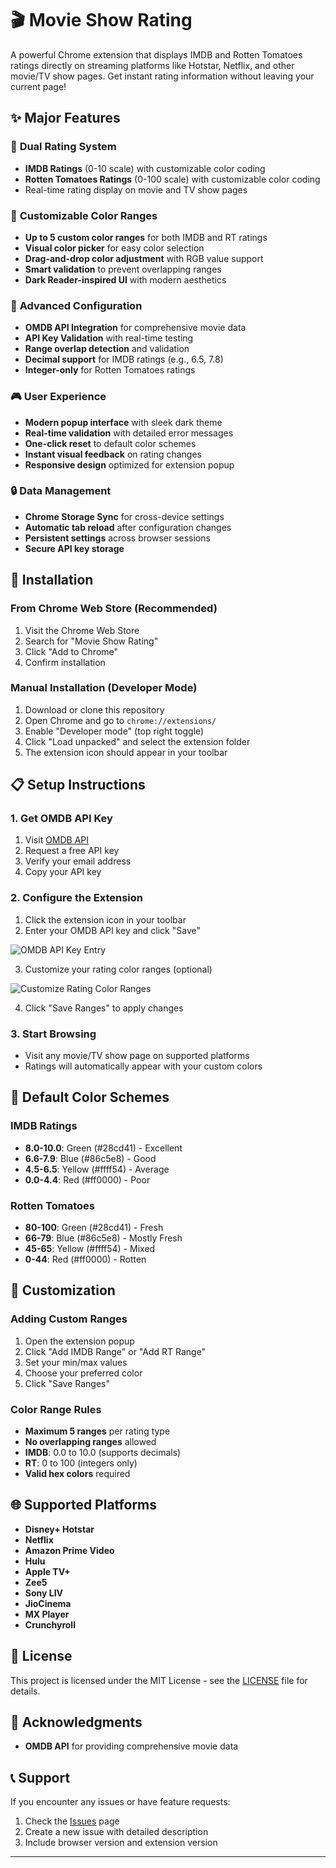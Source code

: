 # 🎬 Movie Show Rating

A powerful Chrome extension that displays IMDB and Rotten Tomatoes ratings directly on streaming platforms like Hotstar, Netflix, and other movie/TV show pages. Get instant rating information without leaving your current page!

## ✨ Major Features

### 🎯 **Dual Rating System**
- **IMDB Ratings** (0-10 scale) with customizable color coding
- **Rotten Tomatoes Ratings** (0-100 scale) with customizable color coding
- Real-time rating display on movie and TV show pages

### 🎨 **Customizable Color Ranges**
- **Up to 5 custom color ranges** for both IMDB and RT ratings
- **Visual color picker** for easy color selection
- **Drag-and-drop color adjustment** with RGB value support
- **Smart validation** to prevent overlapping ranges
- **Dark Reader-inspired UI** with modern aesthetics

### 🔧 **Advanced Configuration**
- **OMDB API Integration** for comprehensive movie data
- **API Key Validation** with real-time testing
- **Range overlap detection** and validation
- **Decimal support** for IMDB ratings (e.g., 6.5, 7.8)
- **Integer-only** for Rotten Tomatoes ratings

### 🎮 **User Experience**
- **Modern popup interface** with sleek dark theme
- **Real-time validation** with detailed error messages
- **One-click reset** to default color schemes
- **Instant visual feedback** on rating changes
- **Responsive design** optimized for extension popup

### 🔒 **Data Management**
- **Chrome Storage Sync** for cross-device settings
- **Automatic tab reload** after configuration changes
- **Persistent settings** across browser sessions
- **Secure API key storage**

## 🚀 Installation

### From Chrome Web Store (Recommended)
1. Visit the Chrome Web Store
2. Search for "Movie Show Rating"
3. Click "Add to Chrome"
4. Confirm installation

### Manual Installation (Developer Mode)
1. Download or clone this repository
2. Open Chrome and go to `chrome://extensions/`
3. Enable "Developer mode" (top right toggle)
4. Click "Load unpacked" and select the extension folder
5. The extension icon should appear in your toolbar

## 📋 Setup Instructions

### 1. Get OMDB API Key

1. Visit [OMDB API](http://www.omdbapi.com/apikey.aspx)
2. Request a free API key
3. Verify your email address
4. Copy your API key

### 2. Configure the Extension
1. Click the extension icon in your toolbar
2. Enter your OMDB API key and click "Save"

![OMDB API Key Entry](screenshots/popup-api-key.png)

3. Customize your rating color ranges (optional)

![Customize Rating Color Ranges](screenshots/popup-color-ranges.png)

4. Click "Save Ranges" to apply changes

### 3. Start Browsing
- Visit any movie/TV show page on supported platforms
- Ratings will automatically appear with your custom colors

## 🎨 Default Color Schemes

### IMDB Ratings
- **8.0-10.0**: Green (#28cd41) - Excellent
- **6.6-7.9**: Blue (#86c5e8) - Good
- **4.5-6.5**: Yellow (#ffff54) - Average
- **0.0-4.4**: Red (#ff0000) - Poor

### Rotten Tomatoes
- **80-100**: Green (#28cd41) - Fresh
- **66-79**: Blue (#86c5e8) - Mostly Fresh
- **45-65**: Yellow (#ffff54) - Mixed
- **0-44**: Red (#ff0000) - Rotten

## 🔧 Customization

### Adding Custom Ranges
1. Open the extension popup
2. Click "Add IMDB Range" or "Add RT Range"
3. Set your min/max values
4. Choose your preferred color
5. Click "Save Ranges"

### Color Range Rules
- **Maximum 5 ranges** per rating type
- **No overlapping ranges** allowed
- **IMDB**: 0.0 to 10.0 (supports decimals)
- **RT**: 0 to 100 (integers only)
- **Valid hex colors** required

## 🌐 Supported Platforms

- **Disney+ Hotstar**
- **Netflix**
- **Amazon Prime Video**
- **Hulu**
- **Apple TV+**
- **Zee5**
- **Sony LIV**
- **JioCinema**
- **MX Player**
- **Crunchyroll**



## 📝 License

This project is licensed under the MIT License - see the [LICENSE](LICENSE) file for details.

## 🙏 Acknowledgments

- **OMDB API** for providing comprehensive movie data

## 📞 Support

If you encounter any issues or have feature requests:
1. Check the [Issues](https://github.com/yourusername/hotstar-ratings/issues) page
2. Create a new issue with detailed description
3. Include browser version and extension version

---

